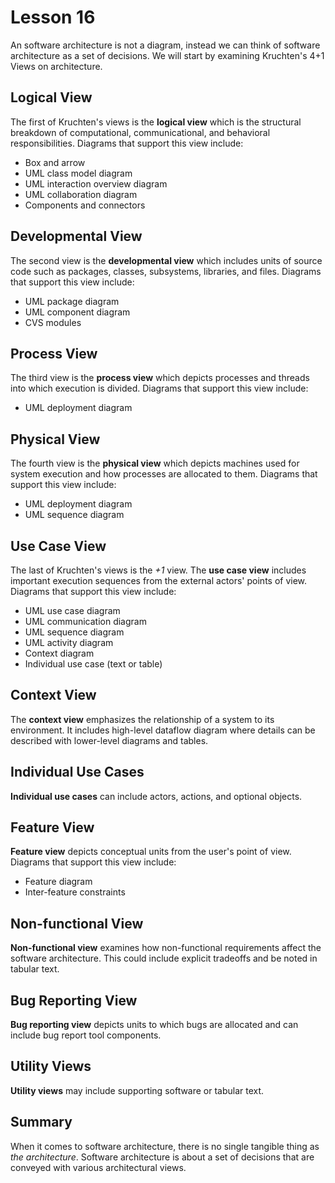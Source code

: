 # Lesson 16

An software architecture is not a diagram, instead we can think of software architecture as a set of decisions. We will start by examining Kruchten's 4+1 Views on architecture.

## Logical View

The first of Kruchten's views is the **logical view** which is the structural breakdown of computational, communicational, and behavioral responsibilities. Diagrams that support this view include:

- Box and arrow
- UML class model diagram
- UML interaction overview diagram
- UML collaboration diagram
- Components and connectors

## Developmental View

The second view is the **developmental view** which includes units of source code such as packages, classes, subsystems, libraries, and files. Diagrams that support this view include:

- UML package diagram
- UML component diagram
- CVS modules

## Process View

The third view is the **process view** which depicts processes and threads into which execution is divided. Diagrams that support this view include:

- UML deployment diagram

## Physical View

The fourth view is the **physical view** which depicts machines used for system execution and how processes are allocated to them. Diagrams that support this view include:

- UML deployment diagram
- UML sequence diagram

## Use Case View

The last of Kruchten's views is the _+1_ view. The **use case view** includes important execution sequences from the external actors' points of view. Diagrams that support this view include:

- UML use case diagram
- UML communication diagram
- UML sequence diagram
- UML activity diagram
- Context diagram
- Individual use case (text or table)

## Context View

The **context view** emphasizes the relationship of a system to its environment. It includes high-level dataflow diagram where details can be described with lower-level diagrams and tables.

## Individual Use Cases

**Individual use cases** can include actors, actions, and optional objects.

## Feature View

**Feature view** depicts conceptual units from the user's point of view. Diagrams that support this view include:

- Feature diagram
- Inter-feature constraints

## Non-functional View

**Non-functional view** examines how non-functional requirements affect the software architecture. This could include explicit tradeoffs and be noted in tabular text.

## Bug Reporting View

**Bug reporting view** depicts units to which bugs are allocated and can include bug report tool components.

## Utility Views

**Utility views** may include supporting software or tabular text.

## Summary

When it comes to software architecture, there is no single tangible thing as _the architecture_. Software architecture is about a set of decisions that are conveyed with various architectural views.
